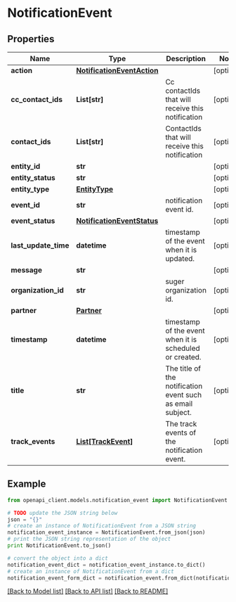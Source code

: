 # NotificationEvent


## Properties
Name | Type | Description | Notes
------------ | ------------- | ------------- | -------------
**action** | [**NotificationEventAction**](NotificationEventAction.md) |  | [optional] 
**cc_contact_ids** | **List[str]** | Cc contactIds that will receive this notification | [optional] 
**contact_ids** | **List[str]** | ContactIds that will receive this notification | [optional] 
**entity_id** | **str** |  | [optional] 
**entity_status** | **str** |  | [optional] 
**entity_type** | [**EntityType**](EntityType.md) |  | [optional] 
**event_id** | **str** | notification event id. | [optional] 
**event_status** | [**NotificationEventStatus**](NotificationEventStatus.md) |  | [optional] 
**last_update_time** | **datetime** | timestamp of the event when it is updated. | [optional] 
**message** | **str** |  | [optional] 
**organization_id** | **str** | suger organization id. | [optional] 
**partner** | [**Partner**](Partner.md) |  | [optional] 
**timestamp** | **datetime** | timestamp of the event when it is scheduled or created. | [optional] 
**title** | **str** | The title of the notification event such as email subject. | [optional] 
**track_events** | [**List[TrackEvent]**](TrackEvent.md) | The track events of the notification event. | [optional] 

## Example

```python
from openapi_client.models.notification_event import NotificationEvent

# TODO update the JSON string below
json = "{}"
# create an instance of NotificationEvent from a JSON string
notification_event_instance = NotificationEvent.from_json(json)
# print the JSON string representation of the object
print NotificationEvent.to_json()

# convert the object into a dict
notification_event_dict = notification_event_instance.to_dict()
# create an instance of NotificationEvent from a dict
notification_event_form_dict = notification_event.from_dict(notification_event_dict)
```
[[Back to Model list]](../README.md#documentation-for-models) [[Back to API list]](../README.md#documentation-for-api-endpoints) [[Back to README]](../README.md)


